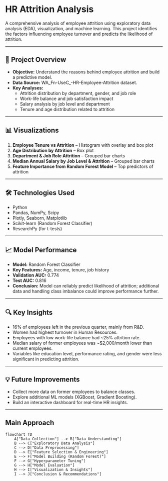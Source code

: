 # HR Attrition Analysis

A comprehensive analysis of employee attrition using exploratory data analysis (EDA), visualization, and machine learning. This project identifies the factors influencing employee turnover and predicts the likelihood of attrition.

---

## 📝 Project Overview

- **Objective:** Understand the reasons behind employee attrition and build a predictive model.  
- **Data Source:** WA_Fn-UseC_-HR-Employee-Attrition dataset.  
- **Key Analyses:**  
  - Attrition distribution by department, gender, and job role  
  - Work-life balance and job satisfaction impact  
  - Salary analysis by job level and department  
  - Tenure and age distribution related to attrition  

---

## 📊 Visualizations

1. **Employee Tenure vs Attrition** – Histogram with overlay and box plot  
2. **Age Distribution by Attrition** – Box plot  
3. **Department & Job Role Attrition** – Grouped bar charts  
4. **Median Annual Salary by Job Level & Attrition** – Grouped bar charts  
5. **Feature Importance from Random Forest Model** – Top predictors of attrition  

---

## 🛠️ Technologies Used

- Python  
- Pandas, NumPy, Scipy  
- Plotly, Seaborn, Matplotlib  
- Scikit-learn (Random Forest Classifier)  
- ResearchPy (for t-tests)  

---

## 📈 Model Performance

- **Model:** Random Forest Classifier  
- **Key Features:** Age, income, tenure, job history  
- **Validation AUC:** 0.774  
- **Test AUC:** 0.816  
- **Conclusion:** Model can reliably predict likelihood of attrition; additional data and handling class imbalance could improve performance further.  

---

## 🔍 Key Insights

- 16% of employees left in the previous quarter, mainly from R&D.  
- Women had highest turnover in Human Resources.  
- Employees with low work-life balance had ~25% attrition rate.  
- Median salary of former employees was ~$2,000/month lower than current employees.  
- Variables like education level, performance rating, and gender were less significant in predicting attrition.  

---

## 💡 Future Improvements

- Collect more data on former employees to balance classes.  
- Explore additional ML models (XGBoost, Gradient Boosting).  
- Build an interactive dashboard for real-time HR insights.  

---

## Main Approach

```mermaid
flowchart TD
    A["Data Collection"] --> B["Data Understanding"]
    B --> C["Exploratory Data Analysis"]
    C --> D["Data Preprocessing"]
    D --> E["Feature Selection & Engineering"]
    E --> F["Model Building (Random Forest)"]
    F --> G["Hyperparameter Tuning"]
    G --> H["Model Evaluation"]
    H --> I["Visualization & Insights"]
    I --> J["Conclusion & Recommendations"]

